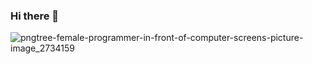 ### Hi there 👋

![pngtree-female-programmer-in-front-of-computer-screens-picture-image_2734159](https://github.com/Muskantomar001/muskantomar001/assets/65162584/bccb170c-b3e4-4fc3-9842-66e2a2608880)

          
     
<!--
**Muskantomar001/muskantomar001** is a ✨ _special_ ✨ repository because its `README.md` (this file) appears on your GitHub profile.



Here are some ideas to get you started:

- 🔭 I’m currently working on ...
- 🌱 I’m currently learning ...
- 👯 I’m looking to collaborate on ...
- 🤔 I’m looking for help with ...
- 💬 Ask me about ...
- 📫 How to reach me: ...
- 😄 Pronouns: ...
- ⚡ Fun fact: ...
-->

